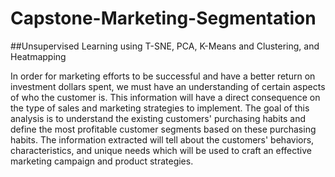 # Capstone-Marketing-Segmentation
##Unsupervised Learning using T-SNE, PCA, K-Means and Clustering, and Heatmapping

In order for marketing efforts to be successful and have a better return on investment dollars spent, we must have an understanding of certain aspects of who the customer is.
This information will have a direct consequence on the type of sales and marketing strategies to implement.
The goal of this analysis is to understand the existing customers' purchasing habits and define the most profitable customer segments based on these purchasing habits. 
The information extracted will tell about the customers' behaviors, characteristics, and unique needs which will be used to craft an effective marketing campaign and product strategies. 
